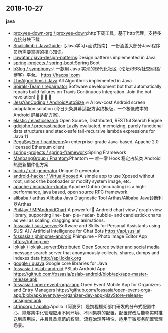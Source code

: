 ## 2018-10-27

#### java
* [proxyee-down-org / proxyee-down](https://github.com/proxyee-down-org/proxyee-down):http下载工具，基于http代理，支持多连接分块下载
* [Snailclimb / JavaGuide](https://github.com/Snailclimb/JavaGuide):【Java学习+面试指南】 一份涵盖大部分Java程序员所需要掌握的核心知识。
* [iluwatar / java-design-patterns](https://github.com/iluwatar/java-design-patterns):Design patterns implemented in Java
* [spring-projects / spring-boot](https://github.com/spring-projects/spring-boot):Spring Boot
* [b3log / symphony](https://github.com/b3log/symphony):🎶 一款用 Java 实现的现代化社区（论坛/BBS/社交网络/博客）平台。 https://hacpai.com
* [TheAlgorithms / Java](https://github.com/TheAlgorithms/Java):All Algorithms implemented in Java
* [Spirals-Team / repairnator](https://github.com/Spirals-Team/repairnator):Software development bot that automatically repairs build failures on Travis Continuous Integration. Join the bot revolution! 🌟 🤖 🌟 💞
* [JessYanCoding / AndroidAutoSize](https://github.com/JessYanCoding/AndroidAutoSize):🔥 A low-cost Android screen adaptation solution (今日头条屏幕适配方案终极版，一个极低成本的 Android 屏幕适配方案).
* [elastic / elasticsearch](https://github.com/elastic/elasticsearch):Open Source, Distributed, RESTful Search Engine
* [gdejohn / procrastination](https://github.com/gdejohn/procrastination):Lazily evaluated, memoizing, purely functional data structures and stack-safe tail-recursive lambda expressions for Java 11
* [PegaSysEng / pantheon](https://github.com/PegaSysEng/pantheon):An enterprise-grade Java-based, Apache 2.0 licensed Ethereum client
* [spring-projects / spring-framework](https://github.com/spring-projects/spring-framework):Spring Framework
* [ManbangGroup / Phantom](https://github.com/ManbangGroup/Phantom):Phantom — 唯一零 Hook 稳定占坑类 Android 热更新插件化方案
* [baidu / uid-generator](https://github.com/baidu/uid-generator):UniqueID generator
* [android-hacker / VirtualXposed](https://github.com/android-hacker/VirtualXposed):A simple app to use Xposed without root, unlock the bootloader or modify system image, etc.
* [apache / incubator-dubbo](https://github.com/apache/incubator-dubbo):Apache Dubbo (incubating) is a high-performance, java based, open source RPC framework.
* [alibaba / arthas](https://github.com/alibaba/arthas):Alibaba Java Diagnostic Tool Arthas/Alibaba Java诊断利器Arthas
* [PhilJay / MPAndroidChart](https://github.com/PhilJay/MPAndroidChart):A powerful 🚀 Android chart view / graph view library, supporting line- bar- pie- radar- bubble- and candlestick charts as well as scaling, dragging and animations.
* [fossasia / susi_server](https://github.com/fossasia/susi_server):Software and Skills for Personal Assistants using SUSI AI / Artificial Intelligence for Chat Bots https://api.susi.ai
* [fossasia / phimpme-android](https://github.com/fossasia/phimpme-android):Phimp.me - Photo Image Editor App https://phimp.me
* [loklak / loklak_server](https://github.com/loklak/loklak_server):Distributed Open Source twitter and social media message search server that anonymously collects, shares, dumps and indexes data http://api.loklak.org
* [google / guava](https://github.com/google/guava):Google core libraries for Java
* [fossasia / pslab-android](https://github.com/fossasia/pslab-android):PSLab Android App https://github.com/fossasia/pslab-android/blob/apk/app-master-release.apk
* [fossasia / open-event-orga-app](https://github.com/fossasia/open-event-orga-app):Open Event Mobile App for Organizers and Entry Managers https://github.com/fossasia/open-event-orga-app/blob/apk/eventyay-organizer-dev-app-playStore-release-unsigned.apk
* [ctripcorp / apollo](https://github.com/ctripcorp/apollo):Apollo（阿波罗）是携程框架部门研发的分布式配置中心，能够集中化管理应用不同环境、不同集群的配置，配置修改后能够实时推送到应用端，并且具备规范的权限、流程治理等特性，适用于微服务配置管理场景。
